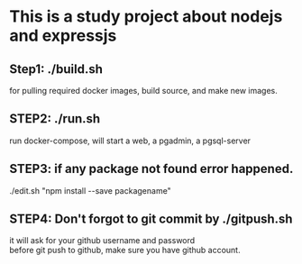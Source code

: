 # This is a study project about nodejs and expressjs  
## Step1: ./build.sh  
for pulling required docker images, build source, and make new images.

## STEP2: ./run.sh  
run docker-compose, will start a web, a pgadmin, a pgsql-server

## STEP3: if any package not found error happened. 
./edit.sh "npm install --save packagename"

## STEP4: Don't forgot to git commit by ./gitpush.sh
it will ask for your github username and password  
before git push to github, make sure you have github account.
